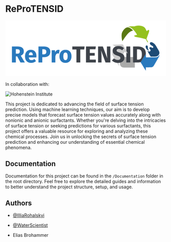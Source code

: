 # ReProTENSID

![ReProTENSID](ReProTENSID.png)

In collaboration with:

![Hohenstein Institute](https://upload.wikimedia.org/wikipedia/de/thumb/c/c8/Hohenstein_Institute_logo.svg/1024px-Hohenstein_Institute_logo.svg.png)

This project is dedicated to advancing the field of surface tension prediction. Using machine learning techniques, our aim is to develop precise models that forecast surface tension values accurately along with nonionic and anionic surfactants. Whether you're delving into the intricacies of surface tension or seeking predictions for various surfactants, this project offers a valuable resource for exploring and analyzing these chemical processes. Join us in unlocking the secrets of surface tension prediction and enhancing our understanding of essential chemical phenomena.

## Documentation

Documentation for this project can be found in the `/Documentation` folder in the root directory. Feel free to explore the detailed guides and information to better understand the project structure, setup, and usage.

## Authors

- [@IlliaRohalskyi](https://www.github.com/IlliaRohalskyi)

- [@WaterScientist](https://www.github.com/WaterScientist)

- Elias Brohammer
